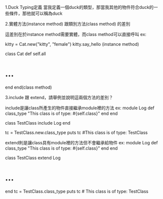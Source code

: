 1.Duck Typing定義 
當我定義一個duck的類型，那當我其他的物件符合duck的一些條件，那他就可以稱為duck

2.實體方法(instance method) 跟類別方法(class method) 的差別 

這差別在於instance method需要實體，而class method可以直接呼叫 
ex:

kitty = Cat.new("kitty", "female")
kitty.say_hello    (instance method)

class Cat
def self.all
  # ...
end
end(class method)

3.include 跟 extend，請舉例並說明這兩個方法的差別？

include是讓class所產生的物件直接繼承module裡的方法
ex:
module Log 
def class_type 
"This class is of type: #{self.class}" 
end 
end

class TestClass include Log end

tc = TestClass.new.class_type
puts tc #This class is of type: TestClass


extend則是讓class具有module裡的方法但不會繼承給物件
ex:
module Log
  def class_type
    "This class is of type: #{self.class}"
  end
end

class TestClass
 extend Log
 # ...

end
tc = TestClass.class_type puts tc # This class is of type: TestClass
